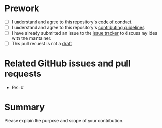 # Prework

* [ ] I understand and agree to this repository's [code of conduct](https://github.com/ropensci/tarchetypes/blob/main/CODE_OF_CONDUCT.md).
* [ ] I understand and agree to this repository's [contributing guidelines](https://github.com/ropensci/tarchetypes/blob/main/CONTRIBUTING.md).
* [ ] I have already submitted an issue to the [issue tracker](http://github.com/ropensci/tarchetypes/issues) to discuss my idea with the maintainer.
* [ ] This pull request is not a [draft](https://github.blog/2019-02-14-introducing-draft-pull-requests).

# Related GitHub issues and pull requests

* Ref: #

# Summary

Please explain the purpose and scope of your contribution.
